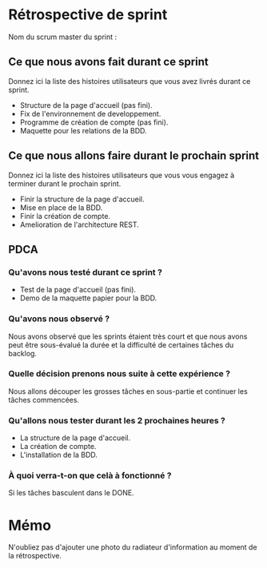 # Rétrospective de sprint

Nom du scrum master du sprint : 

## Ce que nous avons fait durant ce sprint
Donnez ici la liste des histoires utilisateurs que vous avez livrés durant ce sprint.

- Structure de la page d'accueil (pas fini).
- Fix de l'environnement de developpement.
- Programme de création de compte (pas fini).
- Maquette pour les relations de la BDD.

## Ce que nous allons faire durant le prochain sprint
Donnez ici la liste des histoires utilisateurs que vous vous engagez à terminer durant le prochain sprint.

- Finir la structure de la page d'accueil.
- Mise en place de la BDD.
- Finir la création de compte.
- Amelioration de l'architecture REST.

## PDCA 
### Qu'avons nous testé durant ce sprint ? 

- Test de la page d'accueil (pas fini).
- Demo de la maquette papier pour la BDD.

### Qu'avons nous observé ? 

Nous avons observé que les sprints étaient très court et que nous avons peut être sous-évalué la durée et la difficulté de certaines tâches du backlog.

### Quelle décision prenons nous suite à cette expérience ? 

Nous allons découper les grosses tâches en sous-partie et continuer les tâches commencées.

### Qu'allons nous tester durant les 2 prochaines heures ? 

- La structure de la page d'accueil.
- La création de compte.
- L'installation de la BDD.

### À quoi verra-t-on que celà à fonctionné ?

Si les tâches basculent dans le DONE.

# Mémo
N'oubliez pas d'ajouter une photo du radiateur d'information au moment de la rétrospective.